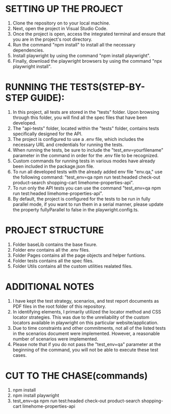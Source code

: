 # SETTING UP THE PROJECT
1. Clone the repository on to your local machine.
2. Next, open the project in Visual Studio Code.
3. Once the project is open, access the integrated terminal and ensure that you are in the project's root directory.
4. Run the command "npm install" to install all the necessary dependencies.
5. Install playwright by using the command "npm install playwright".
6. Finally, download the playwright browsers by using the command "npx playwright install".

# RUNNING THE TESTS(STEP-BY-STEP GUIDE):
1. In this project, all tests are stored in the "tests" folder. Upon browsing through this folder, you will find all the spec files that have been developed.
2. The "api-tests" folder, located within the "tests" folder, contains tests specifically designed for the API. 
3. The project is configured to use a .env file, which includes the necessary URL and credentials for running the tests.
4. When running the tests, be sure to include the "test_env=yourfilename" parameter in the command in order for the .env file to be recognized.
5. Custom commands for running tests in various modes have already been included in the package.json file.
6. To run all developed tests with the already added env file "env.qa," use the following command: "test_env=qa npm run test:headed check-out product-search shopping-cart limehome-properties-api".
7. To run only the API tests you can use the command "test_env=qa npm run test:headed limehome-properties-api".
8. By default, the project is configured for the tests to be run in fully parallel mode, if you want to run them in a serial manner, please update the property fullyParallel to false in the playwright.config.ts.

# PROJECT STRUCTURE
1. Folder baseLib contains the base fixure.
2. Folder env contains all the .env files.
3. Folder Pages contains all the page objects and helper funtions.
4. Folder tests contains all the spec files.
5. Folder Utils contains all the custom utilities realated files. 

# ADDITIONAL NOTES
1. I have kept the test strategy, scenarios, and test report documents as PDF files in the root folder of this repository.
2. In identifying elements, I primarily utilized the locator method and CSS locator strategies. This was due to the unreliability of the custom locators available in playwright on this particular website/application.
3. Due to time constraints and other commitments, not all of the listed tests in the scenarios document were implemented. However, a reasonable number of scenarios were implemented.
4. Please note that if you do not pass the "test_env=qa" parameter at the beginning of the command, you will not be able to execute these test cases. 

# CUT TO THE CHASE(commands)
1. npm install
2. npm install playwright
3. test_env=qa npm run test:headed check-out product-search shopping-cart limehome-properties-api
